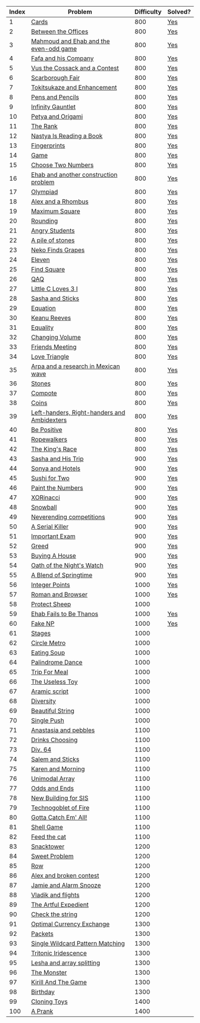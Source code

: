 | Index | Problem | Difficulty | Solved? |
| --- | --- | --- | --- |
| 1 | [Cards](https://codeforces.com/problemset/problem/1220/A) | 800 | [Yes](https://codeforces.com/contest/1220/submission/88893488) |
| 2 | [Between the Offices](https://codeforces.com/problemset/problem/867/A) | 800 | [Yes](https://codeforces.com/contest/867/submission/89197870) |
| 3 | [Mahmoud and Ehab and the even-odd game](https://codeforces.com/problemset/problem/959/A) | 800 | [Yes](https://codeforces.com/contest/959/submission/89392197) |
| 4 | [Fafa and his Company](https://codeforces.com/problemset/problem/935/A) | 800 | [Yes](https://codeforces.com/contest/935/submission/89398158) |
| 5 | [Vus the Cossack and a Contest](https://codeforces.com/problemset/problem/1186/A) | 800 | [Yes](https://codeforces.com/contest/1186/submission/89402484) |
| 6 | [Scarborough Fair](https://codeforces.com/problemset/problem/897/A) | 800 | [Yes](https://codeforces.com/contest/897/submission/89454235) |
| 7 | [Tokitsukaze and Enhancement](https://codeforces.com/problemset/problem/1191/A) | 800 | [Yes](https://codeforces.com/contest/1191/submission/89466095) |
| 8 | [Pens and Pencils](https://codeforces.com/problemset/problem/1244/A) | 800 | [Yes](https://codeforces.com/contest/1244/submission/89516198) |
| 9 | [Infinity Gauntlet](https://codeforces.com/problemset/problem/987/A) | 800 | [Yes](https://codeforces.com/contest/987/submission/89530158) |
| 10 | [Petya and Origami](https://codeforces.com/problemset/problem/1080/A) | 800 | [Yes](https://codeforces.com/contest/1080/submission/89530224) |
| 11 | [The Rank](https://codeforces.com/problemset/problem/1017/A) | 800 | [Yes](https://codeforces.com/contest/1017/submission/89722888) |
| 12 | [Nastya Is Reading a Book](https://codeforces.com/problemset/problem/1136/A) | 800 | [Yes](https://codeforces.com/contest/1136/submission/89724405) |
| 13 | [Fingerprints](https://codeforces.com/problemset/problem/994/A) | 800 | [Yes](https://codeforces.com/contest/994/submission/89728688) |
| 14 | [Game](https://codeforces.com/problemset/problem/984/A) | 800 | [Yes](https://codeforces.com/contest/984/submission/98487663) |
| 15 | [Choose Two Numbers](https://codeforces.com/problemset/problem/1206/A) | 800 | [Yes](https://codeforces.com/contest/1206/submission/98579294) |
| 16 | [Ehab and another construction problem](https://codeforces.com/problemset/problem/1088/A) | 800 | [Yes](https://codeforces.com/contest/1088/submission/98566694) |
| 17 | [Olympiad](https://codeforces.com/problemset/problem/937/A) | 800 | [Yes](https://codeforces.com/contest/937/submission/98577353) |
| 18 | [Alex and a Rhombus](https://codeforces.com/problemset/problem/1180/A) | 800 | [Yes](https://codeforces.com/contest/1180/submission/98683676) |
| 19 | [Maximum Square](https://codeforces.com/problemset/problem/1243/A) | 800 | [Yes](https://codeforces.com/contest/1243/submission/98752964) |
| 20 | [Rounding](https://codeforces.com/problemset/problem/898/A) | 800 | [Yes](https://codeforces.com/contest/898/submission/98721392) |
| 21 | [Angry Students](https://codeforces.com/problemset/problem/1287/A) | 800 | [Yes](https://codeforces.com/contest/1287/submission/98978955) |
| 22 | [A pile of stones](https://codeforces.com/problemset/problem/1159/A) | 800 | [Yes](https://codeforces.com/contest/1159/submission/98940887) |
| 23 | [Neko Finds Grapes](https://codeforces.com/problemset/problem/1152/A) | 800 | [Yes](https://codeforces.com/contest/1152/submission/99314735) |
| 24 | [Eleven](https://codeforces.com/problemset/problem/918/A) | 800 | [Yes](https://codeforces.com/contest/918/submission/99980692) |
| 25 | [Find Square](https://codeforces.com/problemset/problem/1028/A) | 800 | [Yes](https://codeforces.com/contest/1028/submission/99738127) |
| 26 | [QAQ](https://codeforces.com/problemset/problem/894/A) | 800 | [Yes](https://codeforces.com/contest/894/submission/99794565) |
| 27 | [Little C Loves 3 I](https://codeforces.com/problemset/problem/1047/A) | 800 | [Yes](https://codeforces.com/contest/1047/submission/99988692) |
| 28 | [Sasha and Sticks](https://codeforces.com/problemset/problem/832/A) | 800 | [Yes](https://codeforces.com/contest/832/submission/100294911) |
| 29 | [Equation](https://codeforces.com/problemset/problem/1269/A) | 800 | [Yes](https://codeforces.com/contest/1269/submission/100292121) |
| 30 | [Keanu Reeves](https://codeforces.com/problemset/problem/1189/A) | 800 | [Yes](https://codeforces.com/contest/1189/submission/101093190) |
| 31 | [Equality](https://codeforces.com/problemset/problem/1038/A) | 800 | [Yes](https://codeforces.com/contest/1038/submission/100829380) |
| 32 | [Changing Volume](https://codeforces.com/problemset/problem/1255/A) | 800 | [Yes](https://codeforces.com/contest/1255/submission/100837281) |
| 33 | [Friends Meeting](https://codeforces.com/problemset/problem/931/A) | 800 | [Yes](https://codeforces.com/contest/931/submission/101453059) |
| 34 | [Love Triangle](https://codeforces.com/problemset/problem/939/A) | 800 | [Yes](https://codeforces.com/contest/939/submission/102338236) |
| 35 | [Arpa and a research in Mexican wave](https://codeforces.com/problemset/problem/851/A) | 800 | [Yes](https://codeforces.com/contest/851/submission/101444352) |
| 36 | [Stones](https://codeforces.com/problemset/problem/1236/A) | 800 | [Yes](https://codeforces.com/contest/1236/submission/102140845) |
| 37 | [Compote](https://codeforces.com/problemset/problem/746/A) | 800 | [Yes](https://codeforces.com/contest/746/submission/102296127) |
| 38 | [Coins](https://codeforces.com/problemset/problem/1061/A) | 800 | [Yes](https://codeforces.com/contest/1061/submission/102117234) |
| 39 | [Left-handers, Right-handers and Ambidexters](https://codeforces.com/problemset/problem/950/A) | 800 | [Yes](https://codeforces.com/contest/950/submission/102409962) |
| 40 | [Be Positive](https://codeforces.com/problemset/problem/1130/A) | 800 | [Yes](https://codeforces.com/contest/1130/submission/103452502) |
| 41 | [Ropewalkers](https://codeforces.com/problemset/problem/1185/A) | 800 | [Yes](https://codeforces.com/contest/1185/submission/103904909) |
| 42 | [The King's Race](https://codeforces.com/problemset/problem/1075/A) | 800 | [Yes](https://codeforces.com/contest/1075/submission/105244331) |
| 43 | [Sasha and His Trip](https://codeforces.com/problemset/problem/1113/A) | 900 | [Yes](https://codeforces.com/contest/1113/submission/102544401) |
| 44 | [Sonya and Hotels](https://codeforces.com/problemset/problem/1004/A) | 900 | [Yes](https://codeforces.com/contest/1004/submission/103382636) |
| 45 | [Sushi for Two](https://codeforces.com/problemset/problem/1138/A) | 900 | [Yes](https://codeforces.com/contest/1138/submission/103984414) |
| 46 | [Paint the Numbers](https://codeforces.com/problemset/problem/1209/A) | 900 | [Yes](https://codeforces.com/contest/1209/submission/104055377) |
| 47 | [XORinacci](https://codeforces.com/problemset/problem/1208/A) | 900 | [Yes](https://codeforces.com/contest/1208/submission/104036162) |
| 48 | [Snowball](https://codeforces.com/problemset/problem/1099/A) | 900 | [Yes](https://codeforces.com/contest/1099/submission/104338160) |
| 49 | [Neverending competitions](https://codeforces.com/problemset/problem/765/A) | 900 | [Yes](https://codeforces.com/contest/765/submission/104357132) |
| 50 | [A Serial Killer](https://codeforces.com/problemset/problem/776/A) | 900 | [Yes](https://codeforces.com/contest/776/submission/105173449) |
| 51 | [Important Exam](https://codeforces.com/problemset/problem/1201/A) | 900 | [Yes](https://codeforces.com/contest/1201/submission/104583627) |
| 52 | [Greed](https://codeforces.com/problemset/problem/892/A) | 900 | [Yes](https://codeforces.com/contest/892/submission/106672309) |
| 53 | [Buying A House](https://codeforces.com/problemset/problem/796/A) | 900 | [Yes](https://codeforces.com/contest/796/submission/106688967) |
| 54 | [Oath of the Night's Watch](https://codeforces.com/problemset/problem/768/A) | 900 | [Yes](https://codeforces.com/contest/768/submission/106693506) |
| 55 | [A Blend of Springtime](https://codeforces.com/problemset/problem/989/A) | 900 | [Yes](https://codeforces.com/contest/989/submission/106842537) |
| 56 | [Integer Points](https://codeforces.com/problemset/problem/1248/A) | 1000 | [Yes](https://codeforces.com/contest/1248/submission/105156546) |
| 57 | [Roman and Browser](https://codeforces.com/problemset/problem/1100/A) | 1000 | [Yes](https://codeforces.com/contest/1100/submission/106852209) |
| 58 | [Protect Sheep](https://codeforces.com/problemset/problem/948/A) | 1000 |  |
| 59 | [Ehab Fails to Be Thanos](https://codeforces.com/problemset/problem/1174/A) | 1000 | [Yes](https://codeforces.com/contest/1174/submission/107476590) |
| 60 | [Fake NP](https://codeforces.com/problemset/problem/805/A) | 1000 | [Yes](https://codeforces.com/contest/805/submission/107461990) |
| 61 | [Stages](https://codeforces.com/problemset/problem/1011/A) | 1000 |  |
| 62 | [Circle Metro](https://codeforces.com/problemset/problem/1169/A) | 1000 |  |
| 63 | [Eating Soup](https://codeforces.com/problemset/problem/1163/A) | 1000 |  |
| 64 | [Palindrome Dance](https://codeforces.com/problemset/problem/1040/A) | 1000 |  |
| 65 | [Trip For Meal](https://codeforces.com/problemset/problem/876/A) | 1000 |  |
| 66 | [The Useless Toy](https://codeforces.com/problemset/problem/834/A) | 1000 |  |
| 67 | [Aramic script](https://codeforces.com/problemset/problem/975/A) | 1000 |  |
| 68 | [Diversity](https://codeforces.com/problemset/problem/844/A) | 1000 |  |
| 69 | [Beautiful String](https://codeforces.com/problemset/problem/1265/A) | 1000 |  |
| 70 | [Single Push](https://codeforces.com/problemset/problem/1253/A) | 1000 |  |
| 71 | [Anastasia and pebbles](https://codeforces.com/problemset/problem/789/A) | 1100 |  |
| 72 | [Drinks Choosing](https://codeforces.com/problemset/problem/1195/A) | 1100 |  |
| 73 | [Div. 64](https://codeforces.com/problemset/problem/887/A) | 1100 |  |
| 74 | [Salem and Sticks ](https://codeforces.com/problemset/problem/1105/A) | 1100 |  |
| 75 | [Karen and Morning](https://codeforces.com/problemset/problem/816/A) | 1100 |  |
| 76 | [Unimodal Array](https://codeforces.com/problemset/problem/831/A) | 1100 |  |
| 77 | [Odds and Ends](https://codeforces.com/problemset/problem/849/A) | 1100 |  |
| 78 | [New Building for SIS](https://codeforces.com/problemset/problem/1020/A) | 1100 |  |
| 79 | [Technogoblet of Fire](https://codeforces.com/problemset/problem/1121/A) | 1100 |  |
| 80 | [Gotta Catch Em' All!](https://codeforces.com/problemset/problem/757/A) | 1100 |  |
| 81 | [Shell Game](https://codeforces.com/problemset/problem/777/A) | 1100 |  |
| 82 | [Feed the cat](https://codeforces.com/problemset/problem/955/A) | 1100 |  |
| 83 | [Snacktower](https://codeforces.com/problemset/problem/767/A) | 1200 |  |
| 84 | [Sweet Problem](https://codeforces.com/problemset/problem/1263/A) | 1200 |  |
| 85 | [Row](https://codeforces.com/problemset/problem/982/A) | 1200 |  |
| 86 | [Alex and broken contest](https://codeforces.com/problemset/problem/877/A) | 1200 |  |
| 87 | [Jamie and Alarm Snooze](https://codeforces.com/problemset/problem/916/A) | 1200 |  |
| 88 | [Vladik and flights](https://codeforces.com/problemset/problem/743/A) | 1200 |  |
| 89 | [The Artful Expedient](https://codeforces.com/problemset/problem/869/A) | 1200 |  |
| 90 | [Check the string](https://codeforces.com/problemset/problem/960/A) | 1200 |  |
| 91 | [Optimal Currency Exchange](https://codeforces.com/problemset/problem/1214/A) | 1300 |  |
| 92 | [Packets](https://codeforces.com/problemset/problem/1037/A) | 1300 |  |
| 93 | [Single Wildcard Pattern Matching](https://codeforces.com/problemset/problem/1023/A) | 1300 |  |
| 94 | [Tritonic Iridescence](https://codeforces.com/problemset/problem/957/A) | 1300 |  |
| 95 | [Lesha and array splitting](https://codeforces.com/problemset/problem/754/A) | 1300 |  |
| 96 | [The Monster](https://codeforces.com/problemset/problem/787/A) | 1300 |  |
| 97 | [Kirill And The Game](https://codeforces.com/problemset/problem/842/A) | 1300 |  |
| 98 | [Birthday](https://codeforces.com/problemset/problem/1068/A) | 1300 |  |
| 99 | [Cloning Toys](https://codeforces.com/problemset/problem/922/A) | 1400 |  |
| 100 | [A Prank](https://codeforces.com/problemset/problem/1062/A) | 1400 |  |
